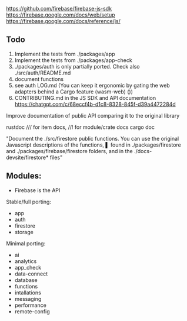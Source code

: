 
https://github.com/firebase/firebase-js-sdk
https://firebase.google.com/docs/web/setup
https://firebase.google.com/docs/reference/js/


## Todo

1. Implement the tests from ./packages/app
2. Implement the tests from ./packages/app-check
3. ./packages/auth is only partially ported. Check also ./src/auth/README.md
4. document functions
5. see auth LOG.md (You can keep it ergonomic by gating the web adapters behind a Cargo feature (wasm-web) ())
6. CONTRIBUTING.md in the JS SDK and API documentation https://chatgpt.com/c/68eccf4b-d1c8-8328-845f-d39a4472284d

Improve documentation of public API comparing it to the original library

rustdoc
/// for item docs, //! for module/crate docs
cargo doc


"Document the ./src/firestore public functions. You can use the original Javascript descriptions of the functions,
▌ found in ./packages/firestore and ./packages/firebase/firestore folders, and in the ./docs-devsite/firestore* files"

## Modules:

- Firebase is the API

Stable/full porting:

- app
- auth
- firestore
- storage

Minimal porting:

- ai
- analytics
- app_check
- data-connect
- database
- functions
- intallations
- messaging
- performance
- remote-config


